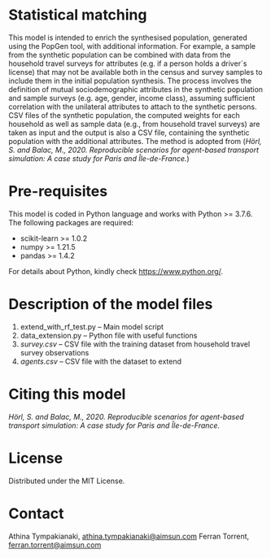 # Statistical matching
This model is intended to enrich the synthesised population, generated using the PopGen tool, with additional information. For example, a sample from the synthetic population can be combined with data from the household travel surveys for attributes (e.g. if a person holds a driver´s license) that may not be available both in the census and survey samples to include them in the initial population synthesis. The process involves the definition of mutual sociodemographic attributes in the synthetic population and sample surveys (e.g. age, gender, income class), assuming sufficient correlation with the unilateral attributes to attach to the synthetic persons.
CSV files of the synthetic population, the computed weights for each household as well as sample data (e.g., from household travel surveys) are taken as input and the output is also a CSV file, containing the synthetic population with the additional attributes. The method is adopted from (*Hörl, S. and Balac, M., 2020. Reproducible scenarios for agent-based transport simulation: A case study for Paris and Île-de-France.*)

# Pre-requisites
This model is coded in Python language and works with Python >= 3.7.6. The following packages are required:

- scikit-learn >= 1.0.2
- numpy >= 1.21.5
- pandas >= 1.4.2

For details about Python, kindly check https://www.python.org/.

# Description of the model files
1.	extend_with_rf_test.py – Main model script
2.	data_extension.py – Python file with useful functions
3.	*survey.csv* – CSV file with the training dataset from household travel survey observations 
4.	*agents.csv* – CSV file with the dataset to extend

# Citing this model
*Hörl, S. and Balac, M., 2020. Reproducible scenarios for agent-based transport simulation: A case study for Paris and Île-de-France.*

# License
Distributed under the MIT License.

# Contact
Athina Tympakianaki, athina.tympakianaki@aimsun.com
Ferran Torrent, ferran.torrent@aimsun.com
